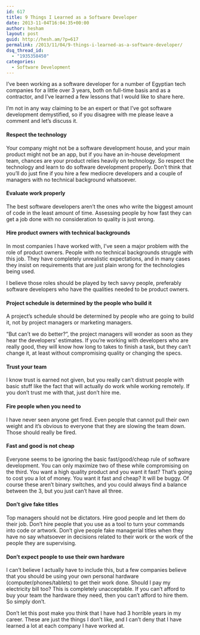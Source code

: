 ```yaml
---
id: 617
title: 9 Things I Learned as a Software Developer
date: 2013-11-04T16:04:35+00:00
author: hesham
layout: post
guid: http://hesh.am/?p=617
permalink: /2013/11/04/9-things-i-learned-as-a-software-developer/
dsq_thread_id:
  - "1935358450"
categories:
  - Software Development
---
```

I&#8217;ve been working as a software developer for a number of Egyptian tech companies for a little over 3 years, both on full-time basis and as a contractor, and I&#8217;ve learned a few lessons that I would like to share here.

I&#8217;m not in any way claiming to be an expert or that I&#8217;ve got software development demystified, so if you disagree with me please leave a comment and let&#8217;s discuss it.

#### Respect the technology

Your company might not be a software development house, and your main product might not be an app, but if you have an in-house development team, chances are your product relies heavily on technology. So respect the technology and learn to do software development properly. Don&#8217;t think that you&#8217;ll do just fine if you hire a few mediocre developers and a couple of managers with no technical background whatsoever.

#### Evaluate work properly

The best software developers aren&#8217;t the ones who write the biggest amount of code in the least amount of time. Assessing people by how fast they can get a job done with no consideration to quality is just wrong.

#### Hire product owners with technical backgrounds

In most companies I have worked with, I&#8217;ve seen a major problem with the role of product owners. People with no technical backgrounds struggle with this job. They have completely unrealistic expectations, and in many cases they insist on requirements that are just plain wrong for the technologies being used.

I believe those roles should be played by tech savvy people, preferably software developers who have the qualities needed to be product owners.

#### <span style="font-size: 1em;">Project schedule is determined by the people who build it</span>

A project&#8217;s schedule should be determined by people who are going to build it, not by project managers or marketing managers.

&#8220;But can&#8217;t we do better?&#8221;, the project managers will wonder as soon as they hear the developers&#8217; estimates. If you&#8217;re working with developers who are really good, they will know how long to takes to finish a task, but they can&#8217;t change it, at least without compromising quality or changing the specs.

#### Trust your team

I know trust is earned not given, but you really can&#8217;t distrust people with basic stuff like the fact that will actually do work while working remotely. If you don&#8217;t trust me with that, just don&#8217;t hire me.

#### Fire people when you need to

I have never seen anyone get fired. Even people that cannot pull their own weight and it&#8217;s obvious to everyone that they are slowing the team down. Those should really be fired.

#### Fast and good is not cheap

Everyone seems to be ignoring the basic fast/good/cheap rule of software development. You can only maximize two of these while compromising on the third. You want a high quality product and you want it fast? That&#8217;s going to cost you a lot of money. You want it fast and cheap? It will be buggy. Of course these aren&#8217;t binary switches, and you could always find a balance between the 3, but you just can&#8217;t have all three.

#### Don&#8217;t give fake titles

Top managers should not be dictators. Hire good people and let them do their job. Don&#8217;t hire people that you use as a tool to turn your commands into code or artwork. Don&#8217;t give people fake managerial titles when they have no say whatsoever in decisions related to their work or the work of the people they are supervising.

#### Don&#8217;t expect people to use their own hardware

I can&#8217;t believe I actually have to include this, but a few companies believe that you should be using your own personal hardware (computer/phones/tablets) to get their work done. Should I pay my electricity bill too? This is completely unacceptable. If you can&#8217;t afford to buy your team the hardware they need, then you can&#8217;t afford to hire them. So simply don&#8217;t.

Don&#8217;t let this post make you think that I have had 3 horrible years in my career. These are just the things I don&#8217;t like, and I can&#8217;t deny that I have learned a lot at each company I have worked at.
